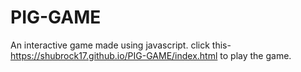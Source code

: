# PIG-GAME
An interactive game made using javascript.
click this- https://shubrock17.github.io/PIG-GAME/index.html to play the game.
